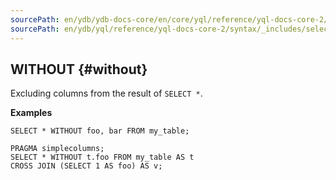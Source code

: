 ```yaml
---
sourcePath: en/ydb/ydb-docs-core/en/core/yql/reference/yql-docs-core-2/syntax/_includes/select/without.md
sourcePath: en/ydb/yql/reference/yql-docs-core-2/syntax/_includes/select/without.md
---
```

## WITHOUT {#without}

Excluding columns from the result of `SELECT *`.

**Examples**

``` yql
SELECT * WITHOUT foo, bar FROM my_table;
```

``` yql
PRAGMA simplecolumns;
SELECT * WITHOUT t.foo FROM my_table AS t
CROSS JOIN (SELECT 1 AS foo) AS v;
```
